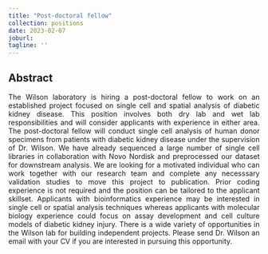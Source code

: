 ```yaml
---
title: "Post-doctoral fellow"
collection: positions
date: 2023-02-07
joburl:
tagline: ''
---
```


<h2> Abstract </h2>
<p align= "justify">
The Wilson laboratory is hiring a post-doctoral fellow to work on an established project focused on single cell and spatial analysis of diabetic kidney disease. This position involves both dry lab and wet lab responsibilities and will consider applicants with experience in either area. The post-doctoral fellow will conduct single cell analysis of human donor specimens from patients with diabetic kidney disease under the supervision of Dr. Wilson. We have already sequenced a large number of single cell libraries in collaboration with Novo Nordisk and preprocessed our dataset for downstream analysis. We are looking for a motivated individual who can work together with our research team and complete any necesssary validation studies to move this project to publication. Prior coding experience is not required and the position can be tailored to the applicant skillset. Applicants with bioinformatics experience may be interested in single cell or spatial analysis techniques whereas applicants with molecular biology experience could focus on assay development and cell culture models of diabetic kidney injury. There is a wide variety of opportunities in the Wilson lab for building independent projects. Please send Dr. Wilson an email with your CV if you are interested in pursuing this opportunity.          
